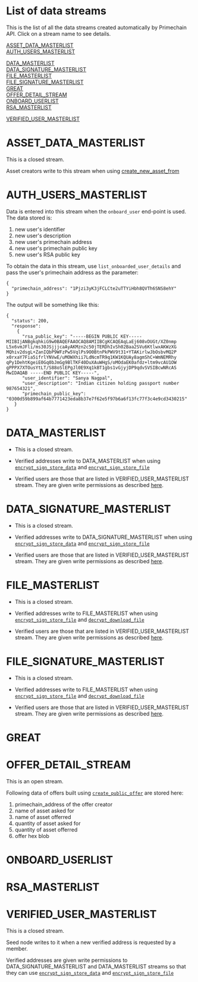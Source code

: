 # List of data streams

This is the list of all the data streams created automatically by Primechain API. Click on a stream name to see details.

[ASSET_DATA_MASTERLIST](#asset_data_masterlist)     
[AUTH_USERS_MASTERLIST](#auth_users_masterlist)   
   
   
[DATA_MASTERLIST](#data_masterlist)     
[DATA_SIGNATURE_MASTERLIST](#data_signature_masterlist)    
[FILE_MASTERLIST](#file_masterlist)     
[FILE_SIGNATURE_MASTERLIST](#file_signature_masterlist)    
[GREAT](#great)   
[OFFER_DETAIL_STREAM](#offer_detail_stream)   
[ONBOARD_USERLIST](#onboard_userlist)      
[RSA_MASTERLIST](#rsa_masterlist)   

[VERIFIED_USER_MASTERLIST](#verified_user_masterlist)   
   




# ASSET_DATA_MASTERLIST
This is a closed stream.

Asset creators write to this stream when using [create_new_asset_from](https://github.com/Primechain/primechain-api-docs/blob/master/docs/Smart%20Asset%20Lifecycle%20Management.MD#1-create-a-new-asset)


# AUTH_USERS_MASTERLIST
Data is entered into this stream when the `onboard_user` end-point is used. The data stored is:
1. new user's identifier
2. new user's description
3. new user's primechain address
4. new user's primechain public key
5. new user's RSA public key

To obtain the data in this stream, use `list_onboarded_user_details` and pass the user's primechain address as the parameter:
```
{
  "primechain_address": "1Pjzi3yK3jFCLCte2uTTYiHbh8QVTh6SNS8ehY"
}
```
The output will be something like this:
```
{
  "status": 200,
  "response": 
    {
      "rsa_public_key": "-----BEGIN PUBLIC KEY----- MIIBIjANBgkqhkiG9w0BAQEFAAOCAQ8AMIIBCgKCAQEAqLaEj608vDUGt/XZ0nmp L5x6vmJFli/ms30JSjjjcaAyAKMzn2c50jTERDhIvSh02Baa2SVu6KtlwxAKWzXG MQhiv2dsgL+ZanIQbP9WFzPw5VqlPs9O0BtnPkPWV9t31+YTAKirlwJbOsbvMQ2P x0rxaY7Fia5ifrlYNVwE/uMOWXhii7LdNcmTR9q1KW1KQUAy8agmShC+WmNEMRhy qPy1DehtKgeiE0Gq0bJmGg9BlTKF40DuXAuWHgS/oMOdaEK0afdz+ltm9vcAU1OW gPPPX7XTOusYtLT/S88oSlEPgJl0E9Xq1kBT1gbs1vGjyjDP9qdvSVSIBcwNRcAS MwIDAQAB -----END PUBLIC KEY-----",
      "user_identifier": "Sanya Nagpal",
      "user_description": "Indian citizen holding passport number 987654321",
      "primechain_public_key": "0300d59b899af64b7771423eda8b37e7f62e5f97b6a6f13fc77f3c4e9cd3430215"
   }
}
```

 
# DATA_MASTERLIST   
* This is a closed stream.

* Verified addresses write to DATA_MASTERLIST when using [`encrypt_sign_store_data`](https://github.com/Primechain/primechain-api-docs/blob/master/docs/Encrypted%20data%20storage.MD#2-sign-encrypt-and-store-data-in-the-blockchain) and [`encrypt_sign_store_file`](https://github.com/Primechain/primechain-api-docs/blob/master/docs/Encrypted%20data%20storage.MD#4-sign-encrypt-and-store-a-file-in-the-blockchain)

* Verified users are those that are listed in VERIFIED_USER_MASTERLIST stream. They are given write permissions as described [here](https://github.com/Primechain/primechain-api/blob/master/README.md#28-verified-users).


# DATA_SIGNATURE_MASTERLIST   
* This is a closed stream.

* Verified addresses write to DATA_SIGNATURE_MASTERLIST when using [`encrypt_sign_store_data`](https://github.com/Primechain/primechain-api-docs/blob/master/docs/Encrypted%20data%20storage.MD#2-sign-encrypt-and-store-data-in-the-blockchain) and [`encrypt_sign_store_file`](https://github.com/Primechain/primechain-api-docs/blob/master/docs/Encrypted%20data%20storage.MD#4-sign-encrypt-and-store-a-file-in-the-blockchain)

* Verified users are those that are listed in VERIFIED_USER_MASTERLIST stream. They are given write permissions as described [here](https://github.com/Primechain/primechain-api/blob/master/README.md#28-verified-users).


# FILE_MASTERLIST   
* This is a closed stream.

* Verified addresses write to FILE_MASTERLIST when using [`encrypt_sign_store_file`](https://github.com/Primechain/primechain-api-docs/blob/master/docs/Encrypted%20data%20storage.MD#4-sign-encrypt-and-store-a-file-in-the-blockchain) and [`decrypt_download_file`](https://github.com/Primechain/primechain-api-docs/blob/master/docs/Encrypted%20data%20storage.MD#5-decrypt-verify-and-retrieve-a-file-from-the-blockchain)

* Verified users are those that are listed in VERIFIED_USER_MASTERLIST stream. They are given write permissions as described [here](https://github.com/Primechain/primechain-api/blob/master/README.md#28-verified-users).



# FILE_SIGNATURE_MASTERLIST   
* This is a closed stream.

* Verified addresses write to FILE_MASTERLIST when using [`encrypt_sign_store_file`](https://github.com/Primechain/primechain-api-docs/blob/master/docs/Encrypted%20data%20storage.MD#4-sign-encrypt-and-store-a-file-in-the-blockchain) and [`decrypt_download_file`](https://github.com/Primechain/primechain-api-docs/blob/master/docs/Encrypted%20data%20storage.MD#5-decrypt-verify-and-retrieve-a-file-from-the-blockchain)

* Verified users are those that are listed in VERIFIED_USER_MASTERLIST stream. They are given write permissions as described [here](https://github.com/Primechain/primechain-api/blob/master/README.md#28-verified-users).



# GREAT   

# OFFER_DETAIL_STREAM   
This is an open stream.

Following data of offers built using [`create_public_offer`](https://github.com/Primechain/primechain-api-docs/blob/master/docs/Offer%20management.MD#1-create-a-public-offer) are stored here: 

1. primechain_address of the offer creator   
2. name of asset asked for   
3. name of asset offerred   
4. quantity of asset asked for   
5. quantity of asset offerred   
6. offer hex blob   

# ONBOARD_USERLIST

# RSA_MASTERLIST
    

# VERIFIED_USER_MASTERLIST   
This is a closed stream.

Seed node writes to it when a new verified address is requested by a member. 

Verified addresses are given write permissions to  DATA_SIGNATURE_MASTERLIST and DATA_MASTERLIST streams so that they can use [`encrypt_sign_store_data`](https://github.com/Primechain/primechain-api-docs/blob/master/docs/Encrypted%20data%20storage.MD#2-sign-encrypt-and-store-data-in-the-blockchain) and [`encrypt_sign_store_file`](https://github.com/Primechain/primechain-api-docs/blob/master/docs/Encrypted%20data%20storage.MD#4-sign-encrypt-and-store-a-file-in-the-blockchain)

 

